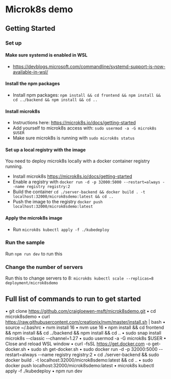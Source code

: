 # Microk8s demo

## Getting Started

### Set up

#### Make sure systemd is enabled in WSL
- https://devblogs.microsoft.com/commandline/systemd-support-is-now-available-in-wsl/

#### Install the npm packages
- Install npm packages: `npm install && cd frontend && npm install && cd ../backend && npm install && cd ..`

#### Install microk8s
- Instructions here: https://microk8s.io/docs/getting-started
- Add yourself to microk8s access with: `sudo usermod -a -G microk8s $USER` 
- Make sure microk8s is running with `sudo microk8s status`

#### Set up a local registry with the image

You need to deploy microk8s locally with a docker container registry running.

- Install microk8s https://microk8s.io/docs/getting-started
- Enable a registry with `docker run -d -p 32000:5000 --restart=always --name registry registry:2`
- Build the container `cd ./server-backend && docker build . -t localhost:32000/microk8sdemo:latest && cd ..`
- Push the image to the registry `docker push localhost:32000/microk8sdemo:latest` 

#### Apply the microk8s image 

- Run `microk8s kubectl apply -f ./kubedeploy`

### Run the sample

Run `npm run dev` to run this

### Change the number of servers

Run this to change servers to 8: `microk8s kubectl scale --replicas=8 deployment/microk8sdemo`


## Full list of commands to run to get started

•	git clone https://github.com/craigloewen-msft/microk8sdemo.git
•	cd microk8sdemo
•	curl https://raw.githubusercontent.com/creationix/nvm/master/install.sh | bash
•	source ~/.bashrc
•	nvm install 16
•	nvm use 16
•	npm install && cd frontend && npm install && cd ../backend && npm install && cd ..
•	sudo snap install microk8s --classic --channel=1.27
•	sudo usermod -a -G microk8s $USER
•	Close and reload WSL window
•	curl -fsSL https://get.docker.com -o get-docker.sh
•	sudo sh get-docker.sh
•	sudo docker run -d -p 32000:5000 --restart=always --name registry registry:2
•	cd ./server-backend && sudo docker build . -t localhost:32000/microk8sdemo:latest && cd ..
•	sudo docker push localhost:32000/microk8sdemo:latest
•	microk8s kubectl apply -f ./kubedeploy
•	npm run dev
